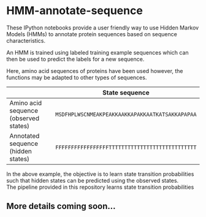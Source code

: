 # HMM-annotate-sequence

These IPython notebooks provide a user friendly way to use Hidden Markov Models (HMMs) to annotate protein sequences based on sequence characteristics.

An HMM is trained using labeled training example sequences which can then be used to predict the labels for a new sequence.  

Here, amino acid sequences of proteins have been used however, the functions may be adapted to other types of sequences.

|                                      |                  State sequence                  |
|--------------------------------------|--------------------------------------------------|
| Amino acid sequence (observed states)| ``MSDFHPLWSCNMEAKPEAKKAAKKAPAKKAATKATSAKKAPAPAA``|
| Annotated sequence (hidden states)   | ``FFFFFFFFFFFFFFFFFTTTTTTTTTTTTTTTTTTTTTTTTTTTT``|

In the above example, the objective is to learn state transition probabilities such that hidden states can be predicted using the observed states.  
The pipeline provided in this repository learns state transition probabilities

## More details coming soon...
